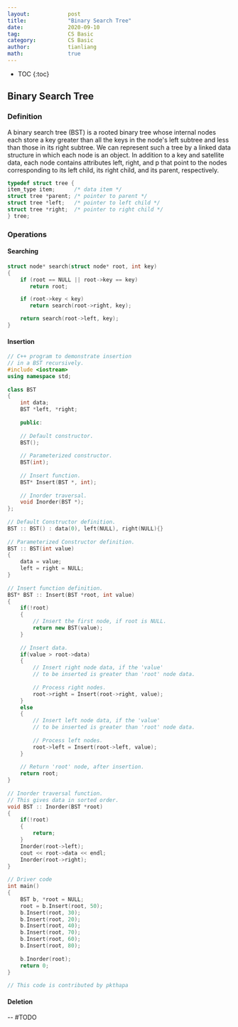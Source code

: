 ```yaml
---
layout:            post
title:             "Binary Search Tree"
date:              2020-09-10
tag:               CS Basic
category:          CS Basic
author:            tianliang
math:              true
---
```


- TOC
{:toc}

## Binary Search Tree

### Definition
A binary search tree (BST) is a rooted binary tree whose internal nodes each store a key greater than all the keys in the node's left subtree and less than those in its right subtree. We can represent such a tree by a linked data structure in which each node is an object. In addition to a key and satellite data, each node contains attributes left, right, and p that point to the nodes corresponding to its left child, its right child, and its parent, respectively.

```c
typedef struct tree {
item_type item;      /* data item */
struct tree *parent; /* pointer to parent */
struct tree *left;   /* pointer to left child */
struct tree *right;  /* pointer to right child */
} tree;

```
### Operations

#### Searching

```c
struct node* search(struct node* root, int key) 
{ 
    if (root == NULL || root->key == key) 
       return root; 

    if (root->key < key) 
       return search(root->right, key); 

    return search(root->left, key); 
} 
```

#### Insertion
```cpp
// C++ program to demonstrate insertion 
// in a BST recursively. 
#include <iostream> 
using namespace std; 
  
class BST 
{ 
    int data; 
    BST *left, *right; 
  
    public: 
      
    // Default constructor. 
    BST(); 
      
    // Parameterized constructor. 
    BST(int); 
      
    // Insert function. 
    BST* Insert(BST *, int); 
      
    // Inorder traversal. 
    void Inorder(BST *); 
}; 
  
// Default Constructor definition. 
BST :: BST() : data(0), left(NULL), right(NULL){} 
  
// Parameterized Constructor definition. 
BST :: BST(int value) 
{ 
    data = value; 
    left = right = NULL; 
} 
  
// Insert function definition. 
BST* BST :: Insert(BST *root, int value) 
{ 
    if(!root) 
    { 
        // Insert the first node, if root is NULL. 
        return new BST(value); 
    } 
  
    // Insert data. 
    if(value > root->data) 
    { 
        // Insert right node data, if the 'value' 
        // to be inserted is greater than 'root' node data. 
          
        // Process right nodes. 
        root->right = Insert(root->right, value); 
    } 
    else
    { 
        // Insert left node data, if the 'value'  
        // to be inserted is greater than 'root' node data. 
          
        // Process left nodes. 
        root->left = Insert(root->left, value); 
    } 
      
    // Return 'root' node, after insertion. 
    return root; 
} 
  
// Inorder traversal function. 
// This gives data in sorted order. 
void BST :: Inorder(BST *root) 
{ 
    if(!root) 
    { 
        return; 
    } 
    Inorder(root->left); 
    cout << root->data << endl; 
    Inorder(root->right); 
} 
  
// Driver code 
int main() 
{ 
    BST b, *root = NULL; 
    root = b.Insert(root, 50); 
    b.Insert(root, 30); 
    b.Insert(root, 20); 
    b.Insert(root, 40); 
    b.Insert(root, 70); 
    b.Insert(root, 60); 
    b.Insert(root, 80); 
  
    b.Inorder(root); 
    return 0; 
} 
  
// This code is contributed by pkthapa 
```
#### Deletion

-- #TODO
